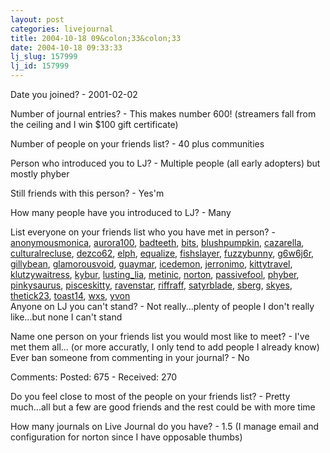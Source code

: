 ```yaml
---
layout: post
categories: livejournal
title: 2004-10-18 09&colon;33&colon;33
date: 2004-10-18 09:33:33
lj_slug: 157999
lj_id: 157999
---
```

Date you joined? - 2001-02-02   



Number of journal entries? - This makes number 600! (streamers fall from the ceiling and I win $100 gift certificate)  



Number of people on your friends list? - 40 plus communities  



Person who introduced you to LJ? - Multiple people (all early adopters) but mostly phyber  



Still friends with this person? - Yes'm  



How many people have you introduced to LJ? - Many  



List everyone on your friends list who you have met in person? - [anonymousmonica](http://www.livejournal.com/userinfo.bml?user=anonymousmonica), [aurora100](http://www.livejournal.com/userinfo.bml?user=aurora100), [badteeth](http://www.livejournal.com/userinfo.bml?user=badteeth), [bits](http://www.livejournal.com/userinfo.bml?user=bits), [blushpumpkin](http://www.livejournal.com/userinfo.bml?user=blushpumpkin), [cazarella](http://www.livejournal.com/userinfo.bml?user=cazarella), [culturalrecluse](http://www.livejournal.com/userinfo.bml?user=culturalrecluse), [dezco62](http://www.livejournal.com/userinfo.bml?user=dezco62), [elph](http://www.livejournal.com/userinfo.bml?user=elph), [equalize](http://www.livejournal.com/userinfo.bml?user=equalize), [fishslayer](http://www.livejournal.com/userinfo.bml?user=fishslayer), [fuzzybunny](http://www.livejournal.com/userinfo.bml?user=fuzzybunny), [g6w6j6r](http://www.livejournal.com/userinfo.bml?user=g6w6j6r), [gillybean](http://www.livejournal.com/userinfo.bml?user=gillybean), [glamorousvoid](http://www.livejournal.com/userinfo.bml?user=glamorousvoid), [guaymar](http://www.livejournal.com/userinfo.bml?user=guaymar), [icedemon](http://www.livejournal.com/userinfo.bml?user=icedemon), [jerronimo](http://www.livejournal.com/userinfo.bml?user=jerronimo), [kittytravel](http://www.livejournal.com/userinfo.bml?user=kittytravel), [klutzywaitress](http://www.livejournal.com/userinfo.bml?user=klutzywaitress), [kybur](http://www.livejournal.com/userinfo.bml?user=kybur), [lusting_lia](http://www.livejournal.com/userinfo.bml?user=lusting_lia), [metinic](http://www.livejournal.com/userinfo.bml?user=metinic), [norton](http://www.livejournal.com/userinfo.bml?user=norton), [passivefool](http://www.livejournal.com/userinfo.bml?user=passivefool), [phyber](http://www.livejournal.com/userinfo.bml?user=phyber), [pinkysaurus](http://www.livejournal.com/userinfo.bml?user=pinkysaurus), [pisceskitty](http://www.livejournal.com/userinfo.bml?user=pisceskitty), [ravenstar](http://www.livejournal.com/userinfo.bml?user=ravenstar), [riffraff](http://www.livejournal.com/userinfo.bml?user=riffraff), [satyrblade](http://www.livejournal.com/userinfo.bml?user=satyrblade), [sberg](http://www.livejournal.com/userinfo.bml?user=sberg), [skyes](http://www.livejournal.com/userinfo.bml?user=skyes), [thetick23](http://www.livejournal.com/userinfo.bml?user=thetick23), [toast14](http://www.livejournal.com/userinfo.bml?user=toast14), [wxs](http://www.livejournal.com/userinfo.bml?user=wxs), [yvon](http://www.livejournal.com/userinfo.bml?user=yvon)   
Anyone on LJ you can't stand? - Not really...plenty of people I don't really like...but none I can't stand  



Name one person on your friends list you would most like to meet? - I've met them all... (or more accuratly, I only tend to add people I already know)  
Ever ban someone from commenting in your journal? - No  



Comments: Posted: 675 - Received: 270  



Do you feel close to most of the people on your friends list? - Pretty much...all but a few are good friends and the rest could be with more time  



How many journals on Live Journal do you have? - 1.5 (I manage email and configuration for norton since I have opposable thumbs)
